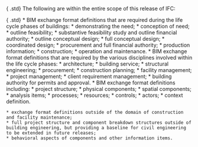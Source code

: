 { .std}
The following are within the entire scope of this release of IFC:

{ .std}
    * BIM exchange format definitions that are required during the life cycle phases of buildings: 
        * demonstrating the need;
        * conception of need;
        * outline feasibility;
        * substantive feasibility study and outline financial authority;
        * outline conceptual design;
        * full conceptual design;
        * coordinated design;
        * procurement and full financial authority;
        * production information;
        * construction;
        * operation and maintenance. 
    * BIM exchange format definitions that are required by the various disciplines involved within the life cycle phases: 
        * architecture;
        * building service;
        * structural engineering;
        * procurement;
        * construction planning;
        * facility management;
        * project management;
        * client requirement management;
        * building authority for permits and approval. 
    * BIM exchange format definitions including: 
        * project structure;
        * physical components;
        * spatial components;
        * analysis items;
        * processes;
        * resources;
        * controls;
        * actors;
        * context definition. 

    * exchange format definitions outside of the domain of construction and facility maintenance; 
    * full project structure and component breakdown structures outside of building engineering, but providing a baseline for civil engineering to be extended in future releases; 
    * behavioral aspects of components and other information items.